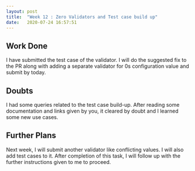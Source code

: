 ```yaml
---
layout: post
title:  "Week 12 : Zero Validators and Test case build up"
date:   2020-07-24 16:57:51
---
```


## Work Done
I have submitted the test case of the validator. I will do the suggested fix to the PR along with adding a separate validator for 0s configuration value and submit by today.

## Doubts
I had some queries related to the test case build-up. After reading some documentation and links given by you, it cleared by doubt and I learned some new use cases.

## Further Plans
Next week, I will submit another validator like conflicting values. I will also add test cases to it. After completion of this task, I will follow up with the further instructions given to me to proceed.
